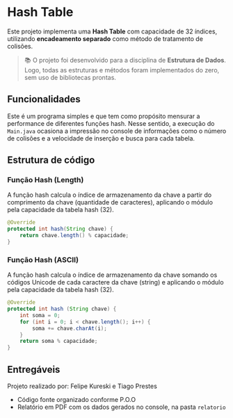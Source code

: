 # Hash Table

Este projeto implementa uma **Hash Table** com capacidade de 32 índices, utilizando **encadeamento separado** como método de tratamento de colisões.

> 📚 O projeto foi desenvolvido para a disciplina de **Estrutura de Dados**. Logo, todas as estruturas e métodos foram implementados do zero, sem uso de bibliotecas prontas.

## Funcionalidades

Este é um programa simples e que tem como propósito mensurar a performance de diferentes funções hash. Nesse sentido, a execução do `Main.java` ocasiona a impressão no console de informações como o número de colisões e a velocidade de inserção e busca para cada tabela.

## Estrutura de código

### Função Hash (Length)
A função hash calcula o índice de armazenamento da chave a partir do comprimento da chave (quantidade de caracteres), aplicando o módulo pela capacidade da tabela hash (32).

```java
@Override
protected int hash(String chave) {
    return chave.length() % capacidade;
}
```

### Função Hash (ASCII)
A função hash calcula o índice de armazenamento da chave somando os códigos Unicode de cada caractere da chave (string) e aplicando o módulo pela capacidade da tabela hash (32).

```java
@Override
protected int hash (String chave) {
    int soma = 0;
    for (int i = 0; i < chave.length(); i++) {
        soma += chave.charAt(i);
    }
    return soma % capacidade;
}
```

## Entregáveis

Projeto realizado por: Felipe Kureski e Tiago Prestes
- Código fonte organizado conforme P.O.O
- Relatório em PDF com os dados gerados no console, na pasta `relatorio`
